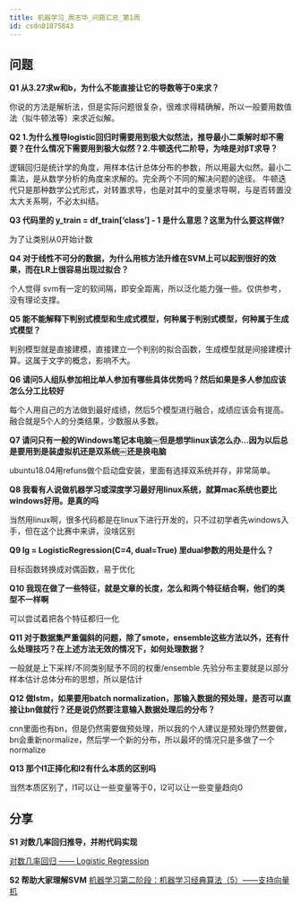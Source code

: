 ```yaml
---
title: 机器学习_周志华_问题汇总_第1周
id: csdn81875843
---
```


## 问题

**Q1 从3.27求w和b，为什么不能直接让它的导数等于0来求？**

你说的方法是解析法，但是实际问题很复杂，很难求得精确解，所以一般要用数值法（拟牛顿法等）来求近似解。

**Q2 1.为什么推导logistic回归时需要用到极大似然法，推导最小二乘解时却不需要？在什么情况下需要用到极大似然？2.牛顿迭代二阶导，为啥是对βT求导？**

逻辑回归是统计学的角度，用样本估计总体分布的参数，所以用最大似然。最小二乘法，是从数学分析的角度来求解的。完全两个不同的解决问题的途径。 牛顿迭代只是那种数学公式形式，对转置求导，也是对其中的变量求导啊，与是否转置没太大关系啊，不必太纠结。

**Q3 代码里的 y_train = df_train[‘class’] - 1 是什么意思？这里为什么要这样做?**

为了让类别从0开始计数

**Q4 对于线性不可分的数据，为什么用核方法升维在SVM上可以起到很好的效果，而在LR上很容易出现过拟合？**

个人觉得 svm有一定的软间隔，即安全距离，所以泛化能力强一些。仅供参考，没有理论支撑。

**Q5 能不能解释下判别式模型和生成式模型，何种属于判别式模型，何种属于生成式模型？**

判别模型就是直接建模，直接建立一个判别的拟合函数，生成模型就是间接建模计算。这属于文字的概念，影响不大。

**Q6 请问5人组队参加相比单人参加有哪些具体优势吗？然后如果是多人参加应该怎么分工比较好**

每个人用自己的方法做到最好成绩，然后5个模型进行融合，成绩应该会有提高。融合就是5个人的分类结果，少数服从多数。

**Q7 请问只有一般的Windows笔记本电脑￼但是想学linux该怎么办…因为以后总是要用到是装虚拟机还是双系统￼还是换电脑**

ubuntu18.04用refuns做个启动盘安装，里面有选择双系统并存，非常简单。

**Q8 我看有人说做机器学习或深度学习最好用linux系统，就算mac系统也要比windows好用。是真的吗**

当然用linux啊，很多代码都是在linux下进行开发的，只不过初学者先windows入手，但在这个比赛中来讲，没啥区别

**Q9 lg = LogisticRegression(C=4, dual=True) 里dual参数的用处是什么？**

目标函数转换成对偶函数，易于优化

**Q10 我现在做了一些特征，就是文章的长度，怎么和两个特征结合啊，他们的类型不一样啊**

可以尝试着把各个特征都归一化

**Q11 对于数据集严重偏斜的问题，除了smote，ensemble这些方法以外，还有什么处理技巧？在上述方法无效的情况下，如何处理数据？**

一般就是上下采样/不同类别赋予不同的权重/ensemble.先验分布主要就是以部分样本估计总体分布的思想，所以是估计

**Q12 做lstm，如果要用batch normalization，那输入数据的预处理，是否可以直接让bn做就行？还是说仍然要注意输入数据处理后的分布？**

cnn里面也有bn，但是仍然需要做预处理，所以我的个人建议是预处理仍然要做，bn会重新normalize，然后学一个新的分布，所以最坏的情况只是多做了一个normalize

**Q13 那个l1正择化和l2有什么本质的区别吗**

当然本质区别了，l1可以让一些变量等于0，l2可以让一些变量趋向0

## 分享

**S1 对数几率回归推导，并附代码实现**

[对数几率回归 —— Logistic Regression](https://zhuanlan.zhihu.com/p/36670444)

**S2 帮助大家理解SVM**
[机器学习第二阶段：机器学习经典算法（5）——支持向量机](http://www.bilibili.com/video/av26088966?share_medium=android&share_source=copy_link&bbid=dwt3Rn9Hfkp6HCsinfoc&ts=1534470739797)
